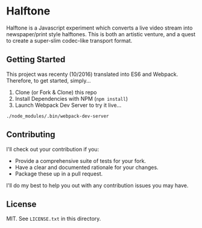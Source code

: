 # Halftone

Halftone is a Javascript experiment which converts a live video stream into newspaper/print style halftones.  This is both an artistic venture, and a quest to create a super-slim codec-like transport format.

## Getting Started

This project was recenty (10/2016) translated into ES6 and Webpack.  Therefore, to get started, simply...

1) Clone (or Fork & Clone) this repo
2) Install Dependencies with NPM (`npm install`)
3) Launch Webpack Dev Server to try it live...

```
./node_modules/.bin/webpack-dev-server
```

## Contributing

I'll check out your contribution if you:

* Provide a comprehensive suite of tests for your fork.
* Have a clear and documented rationale for your changes.
* Package these up in a pull request.

I'll do my best to help you out with any contribution issues you may have.

## License

MIT. See `LICENSE.txt` in this directory.

